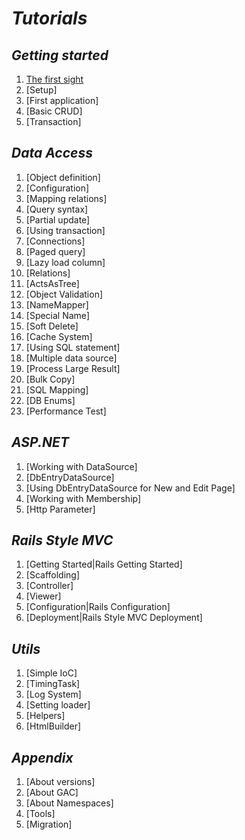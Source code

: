 *Tutorials*
==========

*Getting started*
----------

1. [The first sight](TheFirstSight.md)
1. [Setup]
1. [First application]
1. [Basic CRUD]
1. [Transaction]

*Data Access*
----------

1. [Object definition]
1. [Configuration]
1. [Mapping relations]
1. [Query syntax]
1. [Partial update]
1. [Using transaction]
1. [Connections]
1. [Paged query]
1. [Lazy load column]
1. [Relations]
1. [ActsAsTree]
1. [Object Validation]
1. [NameMapper]
1. [Special Name]
1. [Soft Delete]
1. [Cache System]
1. [Using SQL statement]
1. [Multiple data source]
1. [Process Large Result]
1. [Bulk Copy]
1. [SQL Mapping]
1. [DB Enums]
1. [Performance Test]

*ASP.NET*
----------

1. [Working with DataSource]
1. [DbEntryDataSource]
1. [Using DbEntryDataSource for New and Edit Page]
1. [Working with Membership]
1. [Http Parameter]

*Rails Style MVC*
----------

1. [Getting Started|Rails Getting Started]
1. [Scaffolding]
1. [Controller]
1. [Viewer]
1. [Configuration|Rails Configuration]
1. [Deployment|Rails Style MVC Deployment]

*Utils*
----------

1. [Simple IoC]
1. [TimingTask]
1. [Log System]
1. [Setting loader]
1. [Helpers]
1. [HtmlBuilder]

*Appendix*
----------

1. [About versions]
1. [About GAC]
1. [About Namespaces]
1. [Tools]
1. [Migration]
